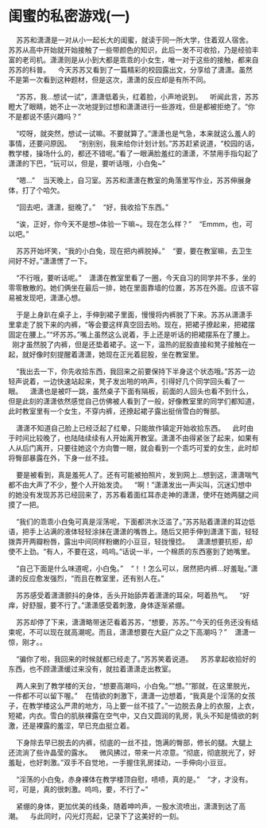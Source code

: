 # 闺蜜的私密游戏(一)

    苏苏和潇潇是一对从小一起长大的闺蜜，就读于同一所大学，住着双人宿舍。苏苏从高中开始就开始接触了一些带颜色的知识，此后一发不可收拾，乃是经验丰富的老司机。潇潇则是从小到大都是乖乖的小女生，唯一对于这些的接触，都来自苏苏的科普。    今天苏苏又看到了一篇精彩的校园露出文，分享给了潇潇。虽然不是第一次看到这种题材，但是这次，潇潇的反应却是有所不同。

    “苏苏，我…想试一试”，潇潇低着头，红着脸，小声地说到。    听闻此言，苏苏瞪大了眼睛，她不止一次地提到过想和潇潇进行一些游戏，但是都被拒绝了。“你不是都说不感兴趣吗？”

    “哎呀，就突然，想试一试嘛。不要就算了。”潇潇也是气急，本来就这么羞人的事情，还要问原因。    “别别别，我来给你计划计划。”苏苏赶紧说道，“校园的话，教学楼，操场什么的，都还不错呢。”看了一眼满脸羞红的潇潇，不禁用手指勾起了潇潇的下巴，“玩可以，但是，要听话哦，小白兔~”

    “嗯…”    当天晚上，自习室。苏苏和潇潇在教室的角落里写作业，苏苏伸展身体，打了个哈欠。

    “回去吧，潇潇，挺晚了。”    “好，我收拾下东西。”

    “诶，正好，你今天不是想~体验一下嘛~。现在怎么样？”    “Emmm，也，可以吧。”

    苏苏开始坏笑，“我的小白兔，现在把内裤脱掉。”    “要，要在教室嘛，去卫生间好不好。”潇潇愣了一下。

    “不行哦，要听话呢。”    潇潇在教室里看了一圈，今天自习的同学并不多，坐的零零散散的。她们俩坐在最后一排，她在里面靠墙的位置，苏苏在外面。应该不容易被发现吧，潇潇心想。

    于是上身趴在桌子上，手伸到裙子里面，慢慢将内裤脱了下来。苏苏从潇潇手里拿走了脱下来的内裤，“等会要这样真空回去哟。现在，把裙子撩起来，把裙摆固定在腰上。”“坏苏苏。”嘴上虽然这么说着，手上还是听话的把裙摆系在了腰上。    刚才虽然脱了内裤，但是还垫着裙子。这一下，温热的屁股直接和凳子接触在一起，就好像时刻提醒着潇潇，她现在正光着屁股，坐在教室里。

    “我出去一下，你先收拾东西，我回来之前要保持下半身这个状态哦。”苏苏一边轻声说着，一边快速站起来，凳子发出啪的响声，引得好几个同学回头看了一眼。    潇潇也是被吓一跳，虽然桌子下面有隔板，前面的人回头也看不到什么，但是此刻的潇潇依然感觉自己仿佛被人看到了一般，好像教室里的同学们都知道，此时教室里有一个女生，不穿内裤，还撩起裙子露出挺俏雪白的臀部。

    潇潇不知道自己脸上已经泛起了红晕，只能故作镇定开始收拾东西。    此时由于时间比较晚了，也陆陆续续有人开始离开教室。潇潇不由得紧张了起来，如果有人从后门离开，只要往她这个方向瞥一眼，就会看到一个乖巧可爱的女生，此时却将臀部暴露在外，下身一丝不挂。

    要是被看到，真是羞死人了。还有可能被拍照片，发到网上…想到这，潇潇喘气都不由大声了不少，整个人开始发烫。    “啊！”潇潇发出一声尖叫，沉迷幻想中的她没有发现苏苏已经回来了，苏苏看着面红耳赤走神的潇潇，使坏在她两腿之间摸了一把。

    “我们的乖乖小白兔可真是淫荡呢，下面都洪水泛滥了。”苏苏贴着潇潇的耳边低语，把手上沾满的液体轻轻涂抹在潇潇的嘴唇上。随后又把手伸到潇潇下面，轻轻拨弄开两瓣粉唇，露出中间同样粉嫩的小豆豆，轻拢慢捻。    潇潇想要抗拒，却使不上劲。“有人，不要在这，呜呜。”话说一半，一个棉质的东西塞到了她嘴里。

    “自己下面是什么味道呢，小白兔。”    “！！怎么可以，居然把内裤…好羞耻。”潇潇的反应愈发强烈，“而且在教室里，还有别人在。”

    苏苏感受着潇潇颤抖的身体，舌头开始舔弄着潇潇的耳朵，呵着热气。    “好痒，好舒服，要不行了。”潇潇感受着刺激，身体逐渐紧绷。

    苏苏却停了下来，潇潇略带迷茫看着苏苏，“想要，苏苏。”“今天的任务还没有结束呢，不可以现在就高潮呢。而且，潇潇想要在大庭广众之下高潮吗？”    潇潇一惊，刚才。。

    “骗你了啦，我回来的时候就都已经走了。”苏苏笑着说道。    苏苏拿起收拾好的东西，也不顾潇潇缓过来没有，就拉着潇潇走出教室。

    两人来到了教学楼的天台，“想要高潮吗，小白兔。”“想。”“那就，在这里脱光，一件都不可以留下喔。”    在情欲的刺激下，潇潇一边想着，“我真是个淫荡的女孩子，在教学楼这么严肃的地方，马上要一丝不挂了。”一边脱去身上的衣服，上衣，短裙，内衣。雪白的肌肤裸露在空气中，又白又圆润的乳房，乳头不知是情欲的刺激，还是裸露的羞涩，早已充血挺立着。

    下身除去早已脱去的内裤，彻底的一丝不挂，饱满的臀部，修长的腿。大腿上还流淌了些许晶莹的露水。    微风拂过，带来一片凉意。“彻底，彻底脱光了，好羞耻，也好刺激。”双手不自觉地，一手握住乳房揉动，一手伸向小豆豆。

    “淫荡的小白兔，赤身裸体在教学楼顶自慰，啧啧，真的是。”    “才，才没有。可，可是，真的很刺激。呜呜，要，不行了~”

    紧绷的身体，更加优美的线条，随着呻吟声，一股水流喷出，潇潇到达了高潮。    与此同时，闪光灯亮起，记录下了这美好的一刻。

